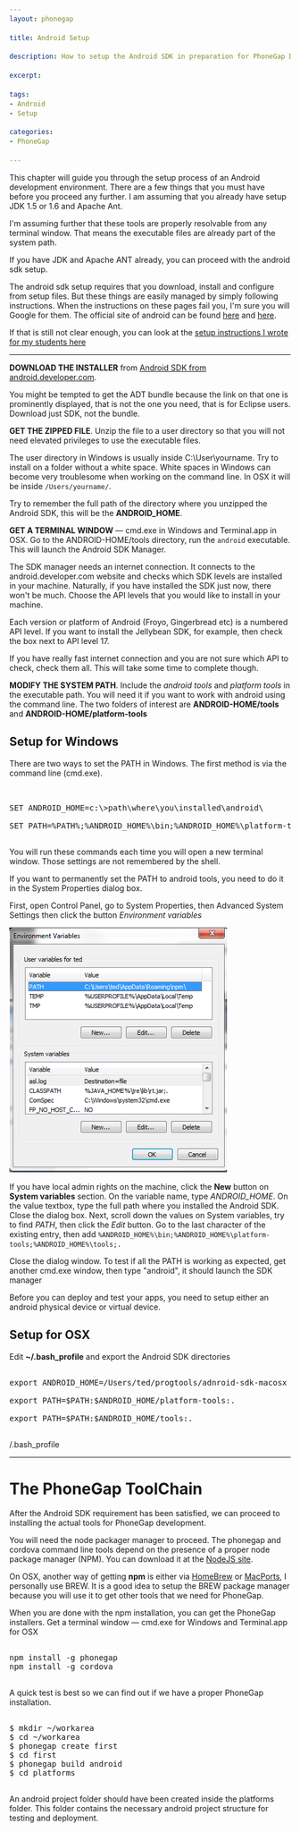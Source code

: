 ```yaml
---
layout: phonegap

title: Android Setup

description: How to setup the Android SDK in preparation for PhoneGap Development

excerpt: 

tags:
- Android
- Setup

categories:
- PhoneGap

---
```


This chapter will guide you through the setup process of an Android development environment. There are a few things that you must have before you proceed any further. I am assuming that you already have setup JDK 1.5 or 1.6 and Apache Ant.

I'm assuming further that these tools are properly resolvable from any terminal window. That means the executable files are already part of the system path.

If you have JDK and Apache ANT already, you can proceed with the android sdk setup.

The android sdk setup requires that you download, install and configure from setup files. But these things are easily managed by simply following instructions. When the instructions on these pages fail you, I'm sure you will Google for them. The official site of android can be found [here](http://developer.android.com/sdk/index.html) and [here](http://developer.android.com/sdk/index.html). 

If that is still not clear enough, you can look at the [setup instructions I wrote for my students here](https://docs.google.com/document/d/1AS8OoJJnRIIyEvi8lG6I8iF0PEt1-UolvQGtVevrJg4/edit?usp=sharing)

***

**DOWNLOAD THE INSTALLER** from [Android SDK from android.developer.com]( http://developer.android.com/sdk/index.html ).

You might be tempted to get the ADT bundle because the link on that one is prominently displayed, that is not the one you need, that is for Eclipse users. Download just SDK, not the bundle.

**GET THE ZIPPED FILE**. Unzip the file to a user directory so that you will not need elevated privileges to use the executable files. 

The user directory in Windows is usually inside C:\User\yourname\. Try to install on a folder without a white space. White spaces in Windows can become very troublesome when working on the command line. In OSX it will be inside <code class="codeblock">/Users/yourname/</code>.

Try to remember the full path of the directory where you unzipped the Android SDK, this will be the **ANDROID_HOME**. 

**GET A TERMINAL WINDOW** &mdash; cmd.exe in Windows and Terminal.app in OSX. Go to the ANDROID-HOME/tools directory, run the <code class="codeblock">android</code> executable. This will launch the Android SDK Manager. 

The SDK manager needs an internet connection. It connects to the android.developer.com website and checks which SDK levels are installed in your machine. Naturally, if you have installed the SDK just now, there won't be much. Choose the API levels that you would like to install in your machine.

Each version or platform of Android (Froyo, Gingerbread etc) is a numbered API level. If you want to install the Jellybean SDK, for example, then check the box next to API level 17. 

If you have really fast internet connection and you are not sure which API to check, check them all. This will take some time to complete though.

**MODIFY THE SYSTEM PATH**. Include the *android tools* and *platform tools* in the executable path. You will need it if you want to work with android using the command line. The two folders of interest are **ANDROID-HOME/tools** and **ANDROID-HOME/platform-tools**

## Setup for Windows 

There are two ways to set the PATH in Windows. The first method is via the command line (cmd.exe).

<pre class='codeblock'> 

SET ANDROID_HOME=c:\>path\where\you\installed\android\
  
SET PATH=%PATH%;%ANDROID_HOME%\bin;%ANDROID_HOME%\platform-tools;%ANDROID_HOME%\tools;.

</pre>

You will run these commands each time you will open a new terminal window. Those settings are not remembered by the shell.

If you want to permanently set the PATH to android tools, you need to do it in the System Properties dialog box. 

First, open Control Panel, go to System Properties, then Advanced System Settings then click the button *Environment variables*

<img class="shadow" src="/img/windows-environment-variables.png">

If you have local admin rights on the machine, click the **New** button on **System variables** section. On the variable name, type *ANDROID_HOME*. On the value textbox, type the full path where you installed the Android SDK. Close the dialog box. Next, scroll down the values on System variables, try to find *PATH*, then click the *Edit* button. Go to the last character of the existing entry, then add <code class="codeblock">%ANDROID_HOME%\bin;%ANDROID_HOME%\platform-tools;%ANDROID_HOME%\tools;.</code>

Close the dialog window. To test if all the PATH is working as expected, get another cmd.exe window, then type "android", it should launch the SDK manager

Before you can deploy and test your apps, you need to setup either an android physical device or virtual device.

## Setup for OSX  

Edit **~/.bash_profile** and export the Android SDK directories

<pre class="codeblock">

export ANDROID_HOME=/Users/ted/progtools/adnroid-sdk-macosx

export PATH=$PATH:$ANDROID_HOME/platform-tools:.

export PATH=$PATH:$ANDROID_HOME/tools:.

</pre>

<div id='lst'>/.bash_profile</div>

***

# The PhoneGap ToolChain

After the Android SDK requirement has been satisfied, we can proceed to installing the actual tools for PhoneGap development.

You will need the node packager manager to proceed. The phonegap and cordova command line tools depend on the presence of a proper node package manager (NPM). You can download it at the [NodeJS site](http://nodejs.org). 

On OSX, another way of getting **npm** is either via [HomeBrew](http://brew.sh) or [MacPorts](http://macports.org), I personally use BREW. It is a good idea to setup the BREW package manager because you will use it to get other tools that we need for PhoneGap.

When you are done with the npm installation, you can get the PhoneGap installers. Get a terminal window &mdash; cmd.exe for Windows and Terminal.app for OSX

<pre class="codeblock">

npm install -g phonegap
npm install -g cordova

</pre>

A quick test is best so we can find out if we have a proper PhoneGap installation. 

<pre class="codeblock">

$ mkdir ~/workarea
$ cd ~/workarea
$ phonegap create first
$ cd first
$ phonegap build android
$ cd platforms

</pre>

An android project folder should have been created inside the platforms folder. This folder contains the necessary android project structure for testing and deployment.

